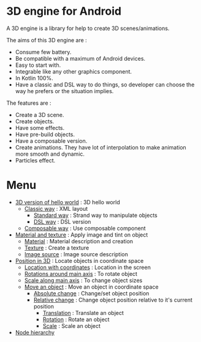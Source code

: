 # 3D engine for Android

A 3D engine is a library for help to create 3D scenes/animations.

The aims of this 3D engine are :
* Consume few battery.
* Be compatible with a maximum of Android devices.
* Easy to start with.
* Integrable like any other graphics component.
* In Kotlin 100%.
* Have a classic and DSL way to do things, so developer can choose the way he prefers or the situation implies.

The features are :
* Create a 3D scene.
* Create objects.
* Have some effects.
* Have pre-build objects.
* Have a composable version.
* Create animations. They have lot of interpolation to make animation more smooth and dynamic.
* Particles effect.

# Menu

* [3D version of hello world](helloWorld/HelloWorld3D.md) : 3D hello world
  * [Classic way](helloWorld/HelloWorld3D.md#classic-way) : XML layout
    * [Standard way](helloWorld/HelloWorld3D.md#standard-way) : Strand way to manipulate objects
    * [DSL way](helloWorld/HelloWorld3D.md#dsl-way) : DSL version
  * [Composable way](helloWorld/HelloWorld3D.md#composable-way) : Use composable component
* [Material and texture](material/Material.md) : Apply image and tint on object
  * [Material](material/Material.md#material) : Material description and creation
  * [Texture](material/Material.md#texture) : Create a texture
  * [Image source](material/Material.md#image-source) : Image source description
* [Position in 3D](position/PositionIn3D.md) : Locate objects in coordinate space
  * [Location with coordinates](position/PositionIn3D.md#location-with-coordinates) : Location in the screen
  * [Rotations around main axis](position/PositionIn3D.md#rotations-around-main-axis) : To rotate object
  * [Scale along main axis](position/PositionIn3D.md#scale-along-main-axis) : To change object sizes
  * [Move an object](position/PositionIn3D.md#move-an-object) : Move an object in coordinate space
    * [Absolute change](position/PositionIn3D.md#absolute-change) : Change/set object position
    * [Relative change](position/PositionIn3D.md#relative-change) : Change object position relative to it's current position
      * [Translation](position/PositionIn3D.md#translation) : Translate an object
      * [Rotation](position/PositionIn3D.md#rotation) : Rotate an object
      * [Scale](position/PositionIn3D.md#scale) : Scale an object
* [Node hierarchy](nodeHierarchy/NodeHierarchy.md)
